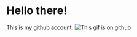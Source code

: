 # Hello there!

This is my github account.
![This gif is on github](https://media0.giphy.com/media/W69xBwRM9fhh30eyMw/giphy.gif?cid=ecf05e477t9aktmxgbgvigcd9lvydrqabii3ro2k9zyht681&rid=giphy.gif&ct=g)
